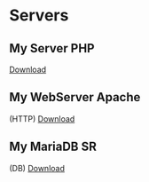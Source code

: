 # Servers

## My Server PHP
[Download](https://github.com/Omax64MXG4ming/Servers-Hosting-APP/releases/download/Servers/SV.for.PHP.apk)

## My WebServer Apache
(HTTP)
[Download](https://github.com/Omax64MXG4ming/Servers-Hosting-APP/releases/download/Servers/HTTP.SV.APACHE.apk)

## My MariaDB SR
(DB)
[Download](https://github.com/Omax64MXG4ming/Servers-Hosting-APP/releases/download/Servers/MariaDB.SV.apk)
